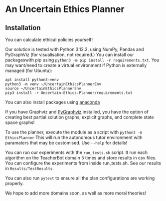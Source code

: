 # An Uncertain Ethics Planner

## Installation

You can calculate ethical policies yourself!

Our solution is tested with Python 3.12.2, using NumPy, Pandas and PyGraphViz (for visualisation, not required.)
You can install our packageswith pip using ```python3 -m pip install -r requirements.txt```.
You may want/need to create a virtual environment if Python is externally managed (for Ubuntu):
```
apt install python3-venv
python3 -m venv ~/UncertainEthicsPlannerEnv
source ~/UncertainEthicsPlannerEnv
pip3 install -r Uncertain-Ethics-Planner/requirements.txt
```
You can also install packages using [anaconda](https://docs.anaconda.com/free/miniconda/)

If you have Graphviz and [PyGraphviz](https://pygraphviz.github.io/) installed, you have the option of creating best partial solution graphs, explicit graphs, and complete state space graphs!

To use the planner, execute the module as a script with ```python3 -m EthicsPlanner```
This will run the autonomous tutor environment with paramaters that may be customised. Use `--help` for details!

You can run our experiments with the `run_tests.sh` script. 
It run each algorithm on the TeacherBot domain 5 times and store results in csv files. You can configure the experiments from inside run_tests.sh. See our results in `Results/TestResults`.

You can also run `pytest` to ensure all the plan configurations are working properly. 

We hope to add more domains soon, as well as more moral theories!
<!-- 
## Environment

An abstract world environment has been made as a template for the below concepts.

### MDP Class
* Environments are specified as a Markov Decision Process containing states, actions and a transition function.
* State objects are instantiated as the environment is explored, triggered by calling `mdp.getActionSuccessors(state, action)`.
* State successors and their probabilities are defined by appending rule methods to the list `mdp.rules`.
* Unlike the traditional MDP formalism, this class has no reward function.

#### Multi-Moral MDP

* Multi-Moral MDPs contain moral theories, `mm_mdp.Theories`. Each theory has a `tag` attribute. Judgments are sorted into lexicographic groups such that lower indexed theories are considered over any judgement from a greater indexed theory, no matter the extremity/probability of the judgement. This is defined as a list of list of tags in `mm_mdp.TheoryClasses`.

#### Moral mdps

* You can randomly generate abstract tree mdps with `AbstractGenerator.py` and store them in json.

### Moral Theories
Abstract moral theories contain most methods. For each environment, a concrete subclass must be made to apply the ethical concepts to the environment.

## Planner
Multi-moral MDPs (MMMDPs) with moral uncertainty are solved with hypothetical retrospection. 
Single-moral MDPs (SMMDPS) are solved with respect to just a single moral theory non-conflicting, with no moral uncertainty. This selection of the theory is made by the solver (passing a theory tag to its `solve` method) 
-->



